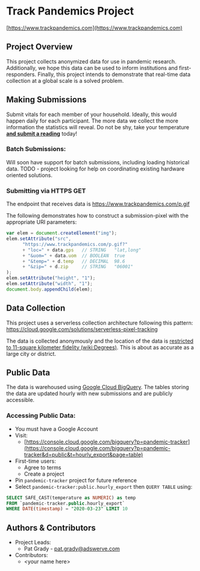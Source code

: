 # Track Pandemics Project
[https://www.trackpandemics.com](https://www.trackpandemics.com)

## Project Overview
This project collects anonymized data for use in pandemic research. Additionally, we hope this data can be used to inform institutions and first-responders. Finally, this project intends to demonstrate that real-time data collection at a global scale is a solved problem.

## Making Submissions
Submit vitals for each member of your household. Ideally, this would happen daily for each participant. The more data we collect the more information the statistics will reveal. Do not be shy, take your temperature [**and submit a reading**](https://www.trackpandemics.com) today!

### Batch Submissions:
Will soon have support for batch submissions, including loading historical data. TODO - project looking for help on coordinating existing hardware oriented solutions.

### Submitting via HTTPS GET
The endpoint that receives data is https://www.trackpandemics.com/p.gif  

The following demonstrates how to construct a submission-pixel with the appropriate URI parameters:
  ```javascript
  var elem = document.createElement("img");
  elem.setAttribute("src",
        "https://www.trackpandemics.com/p.gif?"
        + "loc=" + data.gps   // STRING   "lat,long"
        + "&uom=" + data.uom  // BOOLEAN  true
        + "&temp=" + d.temp   // DECIMAL  98.6
        + "&zip=" + d.zip     // STRING   "06001"
  );
  elem.setAttribute("height", "1");
  elem.setAttribute("width", "1");
  document.body.appendChild(elem);
  ```

## Data Collection
This project uses a serverless collection architecture following this pattern:  
https://cloud.google.com/solutions/serverless-pixel-tracking  

The data is collected anonymously and the location of the data is [restricted to 11-square kilometer fidelity (wiki:Degrees)](https://en.wikipedia.org/wiki/Decimal_degrees). This is about as accurate as a large city or district.

## Public Data
The data is warehoused using [Google Cloud BigQuery](https://cloud.google.com/bigquery). The tables storing the data are updated hourly with new submissions and are publicly accessible.

### Accessing Public Data:
 - You must have a Google Account
 - Visit:
    - [https://console.cloud.google.com/bigquery?p=pandemic-tracker](https://console.cloud.google.com/bigquery?p=pandemic-tracker&d=public&t=hourly_export&page=table)
 - First-time users:
    - Agree to terms
    - Create a project
 - Pin `pandemic-tracker` project for future reference
 - Select `pandemic-tracker:public.hourly_export` then `QUERY TABLE` using:
```SQL
SELECT SAFE_CAST(temperature as NUMERIC) as temp
FROM `pandemic-tracker.public.hourly_export`
WHERE DATE(timestamp) = "2020-03-23" LIMIT 10
```

## Authors & Contributors
  - Project Leads:
    - Pat Grady - pat.grady@adswerve.com
  - Contributors:
    - \<your name here>
